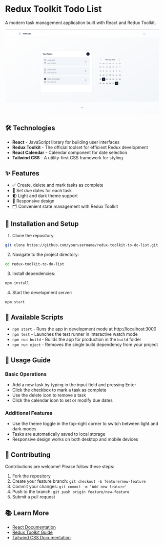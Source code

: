 # Redux Toolkit Todo List

A modern task management application built with React and Redux Toolkit.

![Todo App Screenshot](./public/screenshot.png)

## 🛠 Technologies

- **React** - JavaScript library for building user interfaces
- **Redux Toolkit** - The official toolset for efficient Redux development
- **React Calendar** - Calendar component for date selection
- **Tailwind CSS** - A utility-first CSS framework for styling

## ✨ Features

- ✅ Create, delete and mark tasks as complete
- 📅 Set due dates for each task
- 🌓 Light and dark theme support
- 📱 Responsive design
- 🗂 Convenient state management with Redux Toolkit

## 🚀 Installation and Setup

1. Clone the repository:

```bash
git clone https://github.com/yourusername/redux-toolkit-to-do-list.git
```

2. Navigate to the project directory:

```bash
cd redux-toolkit-to-do-list
```

3. Install dependencies:

```bash
npm install
```

4. Start the development server:

```bash
npm start
```

## 🔧 Available Scripts

- `npm start` - Runs the app in development mode at http://localhost:3000
- `npm test` - Launches the test runner in interactive watch mode
- `npm run build` - Builds the app for production in the `build` folder
- `npm run eject` - Removes the single build dependency from your project

## 📖 Usage Guide

### Basic Operations

- Add a new task by typing in the input field and pressing Enter
- Click the checkbox to mark a task as complete
- Use the delete icon to remove a task
- Click the calendar icon to set or modify due dates

### Additional Features

- Use the theme toggle in the top-right corner to switch between light and dark modes
- Tasks are automatically saved to local storage
- Responsive design works on both desktop and mobile devices

## 🤝 Contributing

Contributions are welcome! Please follow these steps:

1. Fork the repository
2. Create your feature branch: `git checkout -b feature/new-feature`
3. Commit your changes: `git commit -m 'Add new feature'`
4. Push to the branch: `git push origin feature/new-feature`
5. Submit a pull request

## 📚 Learn More

- [React Documentation](https://reactjs.org/)
- [Redux Toolkit Guide](https://redux-toolkit.js.org/)
- [Tailwind CSS Documentation](https://tailwindcss.com/docs)
